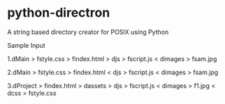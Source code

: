 # python-directron
A string based directory creator for POSIX using Python

Sample Input

1.dMain > fstyle.css > findex.html > djs > fscript.js < dimages > fsam.jpg

2.dMain > fstyle.css > findex.html < djs > fscript.js < dimages > fsam.jpg

3.dProject > findex.html > dassets > djs > fscript.js < dimages > f1.jpg < dcss > fstyle.css
